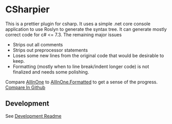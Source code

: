 # CSharpier

This is a prettier plugin for csharp. It uses a simple .net core console application to use Roslyn to generate the syntax tree. 
It can generate mostly correct code for c# <= 7.3. The remaining major issues
- Strips out all comments
- Strips out preprocessor statements
- Loses some new lines from the original code that would be desirable to keep.
- Formatting (mostly when to line break/indent longer code) is not finalized and needs some polishing.

Compare [AllInOne](./prettier-plugin-csharpier/Samples/AllInOne.cs) to [AllInOne.Formatted](./prettier-plugin-csharpier/Samples/AllInOne.Formatted.cs) to get a sense of the progress. [Compare In Github](https://github.com/belav/csharpier/compare/master...progress#diff-bc7aecb189c0bc5b4772cbb210c1fab5b5d0e5cffe6972970a58f7a452c72c2e)

## Development
See [Development Readme](./prettier-plugin-csharpier/README.md)
